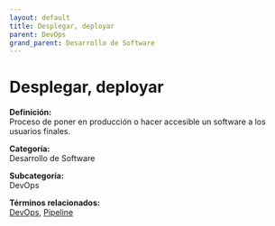 ```yaml
---
layout: default
title: Desplegar, deployar
parent: DevOps
grand_parent: Desarrollo de Software
---
```


# Desplegar, deployar

**Definición:**  
Proceso de poner en producción o hacer accesible un software a los usuarios finales.

**Categoría:**  
Desarrollo de Software  

**Subcategoría:**  
DevOps

**Términos relacionados:**  
[DevOps](https://maleniski.github.io/diccionario-angl-tec-mx/docs/desarrollo-de-software/devops/devops.html), [Pipeline](https://maleniski.github.io/diccionario-angl-tec-mx/docs/desarrollo-de-software/devops/pipeline.html)
